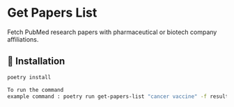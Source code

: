 # Get Papers List

Fetch PubMed research papers with pharmaceutical or biotech company affiliations.

## 🔧 Installation

```bash
poetry install

To run the command
example command : poetry run get-papers-list "cancer vaccine" -f results.csv
